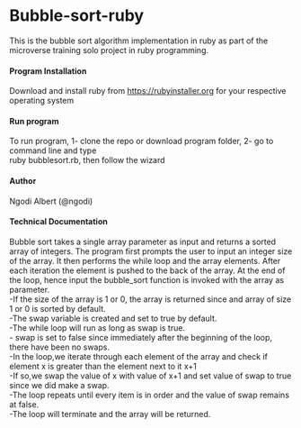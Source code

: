 # Bubble-sort-ruby
This is the bubble sort algorithm implementation in ruby as part of the microverse training solo project in ruby programming.

#### Program Installation

Download and install ruby from https://rubyinstaller.org for your respective operating system

#### Run program

To run program, 1- clone the repo or download program folder, 2- go to command line and type  
ruby bubblesort.rb, then follow the wizard

#### Author

Ngodi Albert (@ngodi)


#### Technical Documentation

Bubble sort takes a single array parameter as input and returns a sorted array of integers. The program first prompts the user to input an integer size of the array. It then performs the while loop and the array elements. After each iteration the element is pushed to the back of the array. At the end of the loop, hence input the bubble\_sort function is invoked with the array as parameter.  
\-If the size of the array is 1 or 0, the array is returned since and array of size 1 or 0 is sorted by default.  
\-The swap variable is created and set to true by default.  
\-The while loop will run as long as swap is true.  
\- swap is set to false since immediately after the beginning of the loop, there have been no swaps.  
\-In the loop,we iterate through each element of the array and check if element x is greater than the element next to it x+1  
\-If so,we swap the value of x with value of x+1 and set value of swap to true since we did make a swap.  
\-The loop repeats until every item is in order and the value of swap remains at false.  
\-The loop will terminate and the array will be returned.
